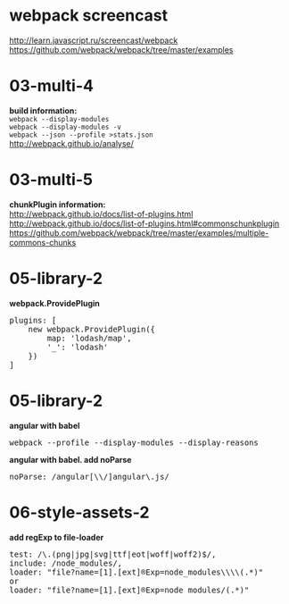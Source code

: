 # webpack screencast
http://learn.javascript.ru/screencast/webpack <br>
https://github.com/webpack/webpack/tree/master/examples <br>

# 03-multi-4
**build information:** <br>
`webpack --display-modules` <br>
`webpack --display-modules -v` <br>
`webpack --json --profile >stats.json` <br>
http://webpack.github.io/analyse/ <br>

# 03-multi-5
**chunkPlugin information:** <br>
http://webpack.github.io/docs/list-of-plugins.html <br>
http://webpack.github.io/docs/list-of-plugins.html#commonschunkplugin <br>
https://github.com/webpack/webpack/tree/master/examples/multiple-commons-chunks <br>


# 05-library-2
**webpack.ProvidePlugin**
<pre>
plugins: [
    new webpack.ProvidePlugin({
        map: 'lodash/map',
        '_': 'lodash'
    })
]
</pre>

# 05-library-2
**angular with babel** <br>
<pre>
webpack --profile --display-modules --display-reasons
</pre>
**angular with babel. add noParse** <br>
<pre>
noParse: /angular[\\/]angular\.js/
</pre>

# 06-style-assets-2
**add regExp to file-loader** <br>
<pre>
test: /\.(png|jpg|svg|ttf|eot|woff|woff2)$/,
include: /node_modules/,
loader: "file?name=[1].[ext]&regExp=node_modules\\\\(.*)"
or
loader: "file?name=[1].[ext]&regExp=node_modules/(.*)"
</pre>